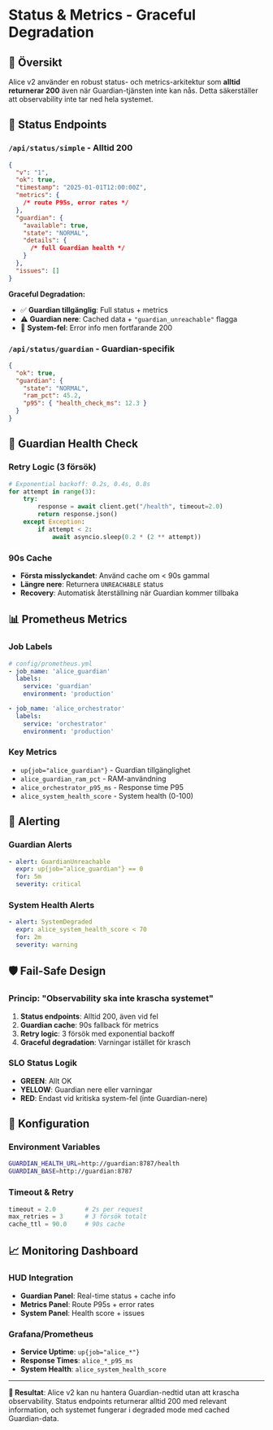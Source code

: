 # Status & Metrics - Graceful Degradation

## 🎯 **Översikt**

Alice v2 använder en robust status- och metrics-arkitektur som **alltid returnerar 200** även när Guardian-tjänsten inte kan nås. Detta säkerställer att observability inte tar ned hela systemet.

## 🚦 **Status Endpoints**

### `/api/status/simple` - Alltid 200

```json
{
  "v": "1",
  "ok": true,
  "timestamp": "2025-01-01T12:00:00Z",
  "metrics": {
    /* route P95s, error rates */
  },
  "guardian": {
    "available": true,
    "state": "NORMAL",
    "details": {
      /* full Guardian health */
    }
  },
  "issues": []
}
```

**Graceful Degradation:**

- ✅ **Guardian tillgänglig**: Full status + metrics
- ⚠️ **Guardian nere**: Cached data + `"guardian_unreachable"` flagga
- 🔴 **System-fel**: Error info men fortfarande 200

### `/api/status/guardian` - Guardian-specifik

```json
{
  "ok": true,
  "guardian": {
    "state": "NORMAL",
    "ram_pct": 45.2,
    "p95": { "health_check_ms": 12.3 }
  }
}
```

## 🔄 **Guardian Health Check**

### **Retry Logic (3 försök)**

```python
# Exponential backoff: 0.2s, 0.4s, 0.8s
for attempt in range(3):
    try:
        response = await client.get("/health", timeout=2.0)
        return response.json()
    except Exception:
        if attempt < 2:
            await asyncio.sleep(0.2 * (2 ** attempt))
```

### **90s Cache**

- **Första misslyckandet**: Använd cache om < 90s gammal
- **Längre nere**: Returnera `UNREACHABLE` status
- **Recovery**: Automatisk återställning när Guardian kommer tillbaka

## 📊 **Prometheus Metrics**

### **Job Labels**

```yaml
# config/prometheus.yml
- job_name: 'alice_guardian'
  labels:
    service: 'guardian'
    environment: 'production'

- job_name: 'alice_orchestrator'
  labels:
    service: 'orchestrator'
    environment: 'production'
```

### **Key Metrics**

- `up{job="alice_guardian"}` - Guardian tillgänglighet
- `alice_guardian_ram_pct` - RAM-användning
- `alice_orchestrator_p95_ms` - Response time P95
- `alice_system_health_score` - System health (0-100)

## 🚨 **Alerting**

### **Guardian Alerts**

```yaml
- alert: GuardianUnreachable
  expr: up{job="alice_guardian"} == 0
  for: 5m
  severity: critical
```

### **System Health Alerts**

```yaml
- alert: SystemDegraded
  expr: alice_system_health_score < 70
  for: 2m
  severity: warning
```

## 🛡️ **Fail-Safe Design**

### **Princip: "Observability ska inte krascha systemet"**

1. **Status endpoints**: Alltid 200, även vid fel
2. **Guardian cache**: 90s fallback för metrics
3. **Retry logic**: 3 försök med exponential backoff
4. **Graceful degradation**: Varningar istället för krasch

### **SLO Status Logik**

- **GREEN**: Allt OK
- **YELLOW**: Guardian nere eller varningar
- **RED**: Endast vid kritiska system-fel (inte Guardian-nere)

## 🔧 **Konfiguration**

### **Environment Variables**

```bash
GUARDIAN_HEALTH_URL=http://guardian:8787/health
GUARDIAN_BASE=http://guardian:8787
```

### **Timeout & Retry**

```python
timeout = 2.0        # 2s per request
max_retries = 3      # 3 försök totalt
cache_ttl = 90.0     # 90s cache
```

## 📈 **Monitoring Dashboard**

### **HUD Integration**

- **Guardian Panel**: Real-time status + cache info
- **Metrics Panel**: Route P95s + error rates
- **System Panel**: Health score + issues

### **Grafana/Prometheus**

- **Service Uptime**: `up{job="alice_*"}`
- **Response Times**: `alice_*_p95_ms`
- **System Health**: `alice_system_health_score`

---

**🎯 Resultat**: Alice v2 kan nu hantera Guardian-nedtid utan att krascha observability. Status endpoints returnerar alltid 200 med relevant information, och systemet fungerar i degraded mode med cached Guardian-data.
